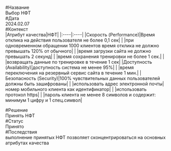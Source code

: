 #Название  
Выбор НФТ  
#Дата  
2024.02.07  
#Контекст  
|Атрибут качества|НФТ|
|:----|:----|
|Скорость (Performance)|Время отклика на действия пользователя не более 0,1 сек|
| |при одновременном обращении 1000 клиентов время отклика не должно превышать 120% от обычного|
| |время загрузки сайта не должно превышать 2 секунд|
| |время сохранения тренировки не более 1 сек.|
| |возвращать данные по тренировке в течение 1 сек|
|Доступность (Availability)|доступность система не менее 95%|
| |время  переключения на резервный сервис сайта в течение 1 мин.|
|Безопасность (Security)|100% чувствительных данных пользователей должны быть зашифрованы|
| |использовать адрес электронной почты|номер мобильного клиента как идентификатор|
| |использовать протокол https|
| |пароль клиента не менее 8 символов и содержит:
минимум 1 цифру и 1 спец.символ|

#Решение  
Принять НФТ  
#Статус  
Принято  
#Последствия  
выполнение принятых НФТ позволяет сконцентрироваться на основных атрибутах качества
